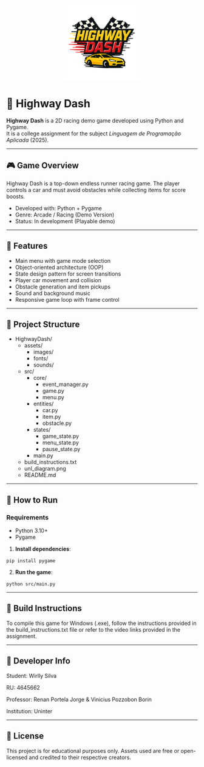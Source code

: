 
<p align="center">
  <img src="assets/images/highway-dash-logo.png" alt="Highway Dash Logo" width="200" />
</p>

# 🚗 Highway Dash

**Highway Dash** is a 2D racing demo game developed using Python and Pygame.  
It is a college assignment for the subject *Linguagem de Programação Aplicada* (2025).

---

## 🎮 Game Overview

Highway Dash is a top-down endless runner racing game. The player controls a car and must avoid obstacles while collecting items for score boosts.

- Developed with: Python + Pygame  
- Genre: Arcade / Racing (Demo Version)  
- Status: In development (Playable demo)

---

## 📌 Features

- Main menu with game mode selection
- Object-oriented architecture (OOP)
- State design pattern for screen transitions
- Player car movement and collision
- Obstacle generation and item pickups
- Sound and background music
- Responsive game loop with frame control

---

## 📁 Project Structure

- HighwayDash/
  - assets/
    - images/
    - fonts/
    - sounds/
  - src/
    - core/
      - event_manager.py
      - game.py
      - menu.py
    - entities/
      - car.py
      - item.py
      - obstacle.py
    - states/
        - game_state.py
        - menu_state.py
        - pause_state.py
    - main.py
  - build_instructions.txt
  - unl_diagram.png
  - README.md

---
## 🚀 How to Run
### Requirements
- Python 3.10+
- Pygame

1. **Install dependencies**:
```
pip install pygame
```
2. **Run the game**:
```
python src/main.py  
```
---
## 🧱 Build Instructions
To compile this game for Windows (.exe), follow the instructions 
provided in the build_instructions.txt file or refer to the video 
links provided in the assignment.

---

## 🧠 Developer Info
Student: Wirlly Silva

RU: 4645662

Professor: Renan Portela Jorge & Vinicius Pozzobon Borin

Institution: Uninter

---
## 📜 License
This project is for educational purposes only. Assets used 
are free or open-licensed and credited to their respective creators.
